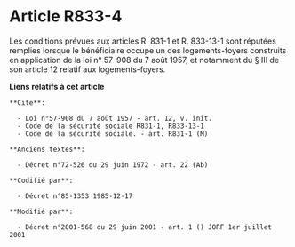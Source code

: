 # Article R833-4

Les conditions prévues aux articles R. 831-1 et R. 833-13-1 sont réputées remplies lorsque le bénéficiaire occupe un des
logements-foyers construits en application de la loi n° 57-908 du 7 août 1957, et notamment du § III de son article 12
relatif aux logements-foyers.

**Liens relatifs à cet article**

	**Cite**:

	  - Loi n°57-908 du 7 août 1957 - art. 12, v. init.
	  - Code de la sécurité sociale R831-1, R833-13-1
	  - Code de la sécurité sociale. - art. R831-1 (M)

	**Anciens textes**:

	  - Décret n°72-526 du 29 juin 1972 - art. 22 (Ab)

	**Codifié par**:

	  - Décret n°85-1353 1985-12-17

	**Modifié par**:

	  - Décret n°2001-568 du 29 juin 2001 - art. 1 () JORF 1er juillet 2001

